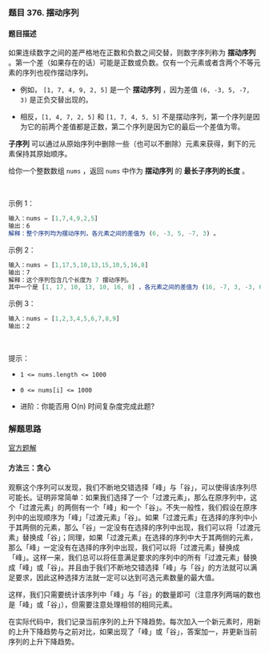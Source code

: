 ### 题目 376. 摆动序列
#### 题目描述
如果连续数字之间的差严格地在正数和负数之间交替，则数字序列称为 **摆动序列** 。第一个差（如果存在的话）可能是正数或负数。仅有一个元素或者含两个不等元素的序列也视作摆动序列。

- 例如， `[1, 7, 4, 9, 2, 5]` 是一个 **摆动序列** ，因为差值 `(6, -3, 5, -7, 3)` 是正负交替出现的。

- 相反，`[1, 4, 7, 2, 5]` 和 `[1, 7, 4, 5, 5]` 不是摆动序列，第一个序列是因为它的前两个差值都是正数，第二个序列是因为它的最后一个差值为零。
  
**子序列** 可以通过从原始序列中删除一些（也可以不删除）元素来获得，剩下的元素保持其原始顺序。

给你一个整数数组 `nums` ，返回 `nums` 中作为 **摆动序列** 的 **最长子序列的长度** 。

 

示例 1：

```js
输入：nums = [1,7,4,9,2,5]
输出：6
解释：整个序列均为摆动序列，各元素之间的差值为 (6, -3, 5, -7, 3) 。
```
示例 2：

```js
输入：nums = [1,17,5,10,13,15,10,5,16,8]
输出：7
解释：这个序列包含几个长度为 7 摆动序列。
其中一个是 [1, 17, 10, 13, 10, 16, 8] ，各元素之间的差值为 (16, -7, 3, -3, 6, -8) 。
```
示例 3：

```js
输入：nums = [1,2,3,4,5,6,7,8,9]
输出：2
```
 

提示：

- `1 <= nums.length <= 1000`
- `0 <= nums[i] <= 1000`
 

- 进阶：你能否用 O(n) 时间复杂度完成此题?
### 解题思路
[官方题解](https://leetcode-cn.com/problems/wiggle-subsequence/solution/bai-dong-xu-lie-by-leetcode-solution-yh2m/)
#### 方法三：贪心

观察这个序列可以发现，我们不断地交错选择「峰」与「谷」，可以使得该序列尽可能长。证明非常简单：如果我们选择了一个「过渡元素」，那么在原序列中，这个「过渡元素」的两侧有一个「峰」和一个「谷」。不失一般性，我们假设在原序列中的出现顺序为「峰」「过渡元素」「谷」。如果「过渡元素」在选择的序列中小于其两侧的元素，那么「谷」一定没有在选择的序列中出现，我们可以将「过渡元素」替换成「谷」；同理，如果「过渡元素」在选择的序列中大于其两侧的元素，那么「峰」一定没有在选择的序列中出现，我们可以将「过渡元素」替换成「峰」。这样一来，我们总可以将任意满足要求的序列中的所有「过渡元素」替换成「峰」或「谷」。并且由于我们不断地交错选择「峰」与「谷」的方法就可以满足要求，因此这种选择方法就一定可以达到可选元素数量的最大值。

这样，我们只需要统计该序列中「峰」与「谷」的数量即可（注意序列两端的数也是「峰」或「谷」），但需要注意处理相邻的相同元素。

在实际代码中，我们记录当前序列的上升下降趋势。每次加入一个新元素时，用新的上升下降趋势与之前对比，如果出现了「峰」或「谷」，答案加一，并更新当前序列的上升下降趋势。


